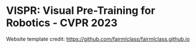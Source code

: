 # VISPR: Visual Pre-Training for Robotics - CVPR 2023

Website template credit: https://github.com/fairmlclass/fairmlclass.github.io
